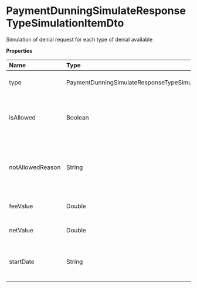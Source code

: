 # PaymentDunningSimulateResponseTypeSimulationItemDto

Simulation of denial request for each type of denial available

**Properties**

| Name             | Type                                                               | Required | Description                                                              |
| :--------------- | :----------------------------------------------------------------- | :------- | :----------------------------------------------------------------------- |
| type             | PaymentDunningSimulateResponseTypeSimulationItemPaymentDunningType | ❌       | Type of payment dunning                                                  |
| isAllowed        | Boolean                                                            | ❌       | Whether it is possible to request a payment dunning of this type         |
| notAllowedReason | String                                                             | ❌       | Reason why it is not possible to request a payment dunning for this type |
| feeValue         | Double                                                             | ❌       | Cost and/or payment dunning fee                                          |
| netValue         | Double                                                             | ❌       | Net amount to be recovered                                               |
| startDate        | String                                                             | ❌       | Expected start date of the payment dunning                               |

<!-- This file was generated by liblab | https://liblab.com/ -->
